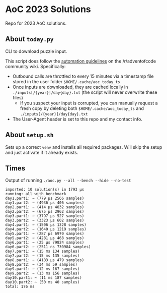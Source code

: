 # AoC 2023 Solutions

Repo for 2023 AoC solutions.

## About `today.py`
CLI to download puzzle input.

This script does follow the [automation guidelines](https://www.reddit.com/r/adventofcode/wiki/faqs/automation) on the /r/adventofcode community wiki. Specifically:
- Outbound calls are throttled to every 15 minutes via a timestamp file stored in the user folder `$HOME/.cache/aoc_today_ts`
- Once inputs are downloaded, they are cached locally in `./inputs[/{year}]/day{day}.txt` (the script will never overwrite these files)
  - If you suspect your input is corrupted, you can manually request a fresh copy by deleting both `$HOME/.cache/aoc_today_ts` and `./inputs[/{year}]/day{day}.txt`
- The User-Agent header is set to this repo and my contact info.

## About `setup.sh`
Sets up a correct `venv` and installs all required packages. Will skip the setup and just activate if it already exists.

## Times
Output of running `./aoc.py --all --bench --hide --no-test`

```
imported: 10 solution(s) in 1793 μs
running: all with benchmark
day1.part1: ~ (779 μs 2566 samples)
day1.part2: ~ (4936 μs 406 samples)
day2.part1: ~ (414 μs 4832 samples)
day2.part2: ~ (675 μs 2962 samples)
day3.part1: ~ (3797 μs 527 samples)
day3.part2: ~ (3323 μs 602 samples)
day4.part1: ~ (1506 μs 1328 samples)
day4.part2: ~ (1640 μs 1219 samples)
day5.part1: ~ (287 μs 6970 samples)
day5.part2: ~ (4281 μs 468 samples)
day6.part1: ~ (25 μs 79824 samples)
day6.part2: ~ (2511 ns 730984 samples)
day7.part1: ~ (15 ms 134 samples)
day7.part2: ~ (15 ms 135 samples)
day8.part1: ~ (4183 μs 479 samples)
day8.part2: ~ (34 ms 59 samples)
day9.part1: ~ (12 ms 167 samples)
day9.part2: ~ (13 ms 156 samples)
day10.part1: ~ (11 ms 187 samples)
day10.part2: ~ (50 ms 40 samples)
total: 176 ms
```

